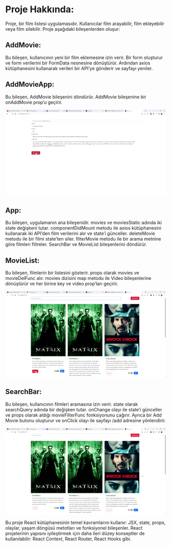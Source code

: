 # Proje Hakkında:

Proje, bir film listesi uygulamasıdır. Kullanıcılar film arayabilir, film ekleyebilir veya film silebilir. Proje aşağıdaki bileşenlerden oluşur:

## AddMovie:

 Bu bileşen, kullanıcının yeni bir film eklemesine izin verir. Bir form oluşturur ve form verilerini bir FormData nesnesine dönüştürür. Ardından axios kütüphanesini kullanarak verileri bir API’ye gönderir ve sayfayı yeniler. <br>


## AddMovieApp:<br>

Bu bileşen, AddMovie bileşenini döndürür. AddMovie bileşenine bir onAddMovie prop’u geçirir. <br>

![ Alt text](./gifs/addmovie.gif) 

## App:<br>

 Bu bileşen, uygulamanın ana bileşenidir. movies ve moviesStatic adında iki state değişkeni tutar. componentDidMount metodu ile axios kütüphanesini kullanarak iki API’den film 
 verilerini alır ve state’i günceller. deleteMovie metodu ile bir filmi state’ten siler. filterMovie metodu ile bir arama metnine göre filmleri filtreler. SearchBar ve MovieList bileşenlerini döndürür. <br>


## MovieList:<br>

 Bu bileşen, filmlerin bir listesini gösterir. props olarak movies ve movieDelFunc alır. movies dizisini map metodu ile Video bileşenlerine dönüştürür ve her birine key ve video prop’ları geçirir. <br>

 ![ Alt text](./gifs/delmovie.gif) 

## SearchBar:<br>

 Bu bileşen, kullanıcının filmleri aramasına izin verir. state olarak searchQuery adında bir değişken tutar. onChange olayı ile state’i günceller ve props olarak aldığı movieFilterFunc fonksiyonunu çağırır. Ayrıca bir Add Movie butonu oluşturur ve onClick olayı ile sayfayı /add adresine yönlendirir. <br>

 ![ Alt text](./gifs/searchbar.gif) 

Bu proje React kütüphanesinin temel kavramlarını kullanır: JSX, state, props, olaylar, yaşam döngüsü metotları ve fonksiyonel bileşenler. React projelerinin yapısını iyileştirmek için daha ileri düzey konseptler de kullanılabilir: React Context, React Router, React Hooks gibi.